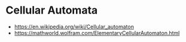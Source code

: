 # Cellular Automata

* https://en.wikipedia.org/wiki/Cellular_automaton
* https://mathworld.wolfram.com/ElementaryCellularAutomaton.html
